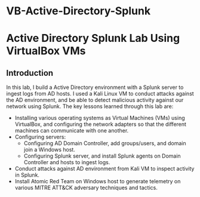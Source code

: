 # VB-Active-Directory-Splunk
# Active Directory Splunk Lab Using VirtualBox VMs
## Introduction
In this lab, I build a Active Directory environment with a Splunk server to ingest logs from AD hosts. I used a Kali Linux VM to conduct attacks against the AD environment, and be able to detect malicious activity against our network using Splunk. The key lessons learned through this lab are:
- Installing various operating systems as Virtual Machines (VMs) using VirtualBox, and configuring the network adapters so that the different machines can communicate with one another.
- Configuring servers:
  - Configuring AD Domain Controller, add groups/users, and domain join a Windows host.
  - Configuring Splunk server, and install Splunk agents on Domain Controller and hosts to ingest logs.
- Conduct attacks against AD environment from Kali VM to inspect activity in Splunk.
- Install Atomic Red Team on Windows host to generate telemetry on various MITRE ATT&CK adversary techniques and tactics.
